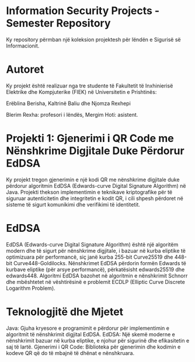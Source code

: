 # Information Security Projects - Semester Repository

Ky repository përmban një koleksion projektesh për lëndën e Sigurisë së Informacionit.

# Autoret
Ky projekt është realizuar nga tre studente të Fakultetit të Inxhinierisë Elektrike dhe Kompjuterike (FIEK) në Universitetin e Prishtinës:

Erëblina Berisha, 
Kaltrinë Baliu dhe
Njomza Rexhepi

Blerim Rexha:  profesori i lëndës,
Mergim Hoti: asistent.

# Projekti 1: Gjenerimi i QR Code me Nënshkrime Digjitale Duke Përdorur EdDSA


Ky projekt tregon gjenerimin e një kodi QR me nënshkrime digjitale duke përdorur algoritmin EdDSA (Edwards-curve Digital Signature Algorithm) në Java. Projekti thekson implementimin e teknikave kriptografike për të siguruar autenticitetin dhe integritetin e kodit QR, i cili shpesh përdoret në sisteme të sigurt komunikimi dhe verifikimi të identitetit.

# EdDSA
EdDSA (Edwards-curve Digital Signature Algorithm) është një algoritëm modern dhe të sigurt për nënshkrime digjitale, i bazuar në kurba eliptike të optimizuara për performancë, siç janë kurba 255-bit Curve25519 dhe 448-bit Curve448-Goldilocks. Nënshkrimet EdDSA përdorin formën Edwards të kurbave eliptike (për arsye performancë), përkatësisht edwards25519 dhe edwards448. Algoritmi EdDSA bazohet në algoritmin e nënshkrimit Schnorr dhe mbështetet në vështirësinë e problemit ECDLP (Elliptic Curve Discrete Logarithm Problem).



# Teknologjitë dhe Mjetet
Java: Gjuha kryesore e programimit e përdorur për implementimin e algoritmit të nënshkrimit digjital EdDSA.
EdDSA: Një skemë moderne e nënshkrimit bazuar në kurba eliptike, e njohur për sigurinë dhe efikasitetin e saj të lartë.
Gjenerimi i QR Code: Biblioteka për gjenerimin dhe kodimin e kodeve QR që do të mbajnë të dhënat e nënshkruara.


